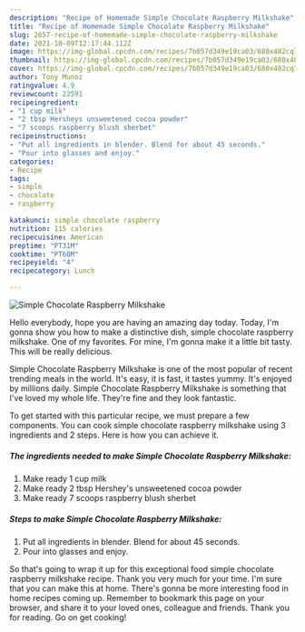 ```yaml
---
description: "Recipe of Homemade Simple Chocolate Raspberry Milkshake"
title: "Recipe of Homemade Simple Chocolate Raspberry Milkshake"
slug: 2657-recipe-of-homemade-simple-chocolate-raspberry-milkshake
date: 2021-10-09T12:17:44.112Z
image: https://img-global.cpcdn.com/recipes/7b057d349e19ca03/680x482cq70/simple-chocolate-raspberry-milkshake-recipe-main-photo.jpg
thumbnail: https://img-global.cpcdn.com/recipes/7b057d349e19ca03/680x482cq70/simple-chocolate-raspberry-milkshake-recipe-main-photo.jpg
cover: https://img-global.cpcdn.com/recipes/7b057d349e19ca03/680x482cq70/simple-chocolate-raspberry-milkshake-recipe-main-photo.jpg
author: Tony Munoz
ratingvalue: 4.9
reviewcount: 22591
recipeingredient:
- "1 cup milk"
- "2 tbsp Hersheys unsweetened cocoa powder"
- "7 scoops raspberry blush sherbet"
recipeinstructions:
- "Put all ingredients in blender. Blend for about 45 seconds."
- "Pour into glasses and enjoy."
categories:
- Recipe
tags:
- simple
- chocolate
- raspberry

katakunci: simple chocolate raspberry 
nutrition: 115 calories
recipecuisine: American
preptime: "PT31M"
cooktime: "PT60M"
recipeyield: "4"
recipecategory: Lunch

---
```



![Simple Chocolate Raspberry Milkshake](https://img-global.cpcdn.com/recipes/7b057d349e19ca03/680x482cq70/simple-chocolate-raspberry-milkshake-recipe-main-photo.jpg)

Hello everybody, hope you are having an amazing day today. Today, I'm gonna show you how to make a distinctive dish, simple chocolate raspberry milkshake. One of my favorites. For mine, I'm gonna make it a little bit tasty. This will be really delicious.



Simple Chocolate Raspberry Milkshake is one of the most popular of recent trending meals in the world. It's easy, it is fast, it tastes yummy. It's enjoyed by millions daily. Simple Chocolate Raspberry Milkshake is something that I've loved my whole life. They're fine and they look fantastic.


To get started with this particular recipe, we must prepare a few components. You can cook simple chocolate raspberry milkshake using 3 ingredients and 2 steps. Here is how you can achieve it.

<!--inarticleads1-->

##### The ingredients needed to make Simple Chocolate Raspberry Milkshake:

1. Make ready 1 cup milk
1. Make ready 2 tbsp Hershey&#39;s unsweetened cocoa powder
1. Make ready 7 scoops raspberry blush sherbet




<!--inarticleads2-->

##### Steps to make Simple Chocolate Raspberry Milkshake:

1. Put all ingredients in blender. Blend for about 45 seconds.
1. Pour into glasses and enjoy.




So that's going to wrap it up for this exceptional food simple chocolate raspberry milkshake recipe. Thank you very much for your time. I'm sure that you can make this at home. There's gonna be more interesting food in home recipes coming up. Remember to bookmark this page on your browser, and share it to your loved ones, colleague and friends. Thank you for reading. Go on get cooking!
